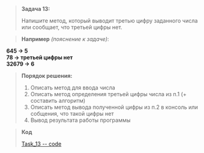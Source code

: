  
>**Задача 13:**
>
>Напишите метод, который выводит третью цифру заданного числа или сообщает, что третьей цифры нет.  

>**Например** *(пояснение к задаче)*:  

**645 -> 5**  
**78 -> третьей цифры нет**  
**32679 -> 6**

>**Порядок решения:**
>
>1. Описать метод для ввода числа
>2. Описать метод определения третьей цифры числа из п.1 (+ составить алгоритм)
>3. Описать метод вывода полученной цифры из п.2 в консоль или собщения, что такой цифры нет
>4. Вывод результата работы программы

>**Код**
>
>[Task_13 -- code](Program.cs)